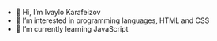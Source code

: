 - 👋 Hi, I’m Ivaylo Karafeizov
- 👀 I’m interested in programming languages, HTML and CSS
- 🌱 I’m currently learning JavaScript
<!---
ivaylokarafeizov/ivaylokarafeizov is a ✨ special ✨ repository because its `README.md` (this file) appears on your GitHub profile.
You can click the Preview link to take a look at your changes.
--->
